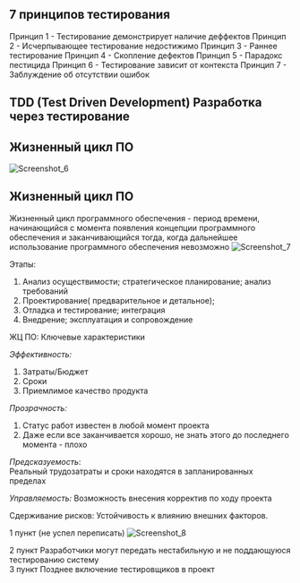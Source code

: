 7 принципов тестирования 
-------

Принцип 1 - Тестирование демонстрирует наличие деффектов
Принцип 2 - Исчерпывающее тестирование недостижимо
Принцип 3 - Раннее тестирование 
Принцип 4 - Скопление дефектов
Принцип 5 - Парадокс пестицида
Принцип 6 - Тестирование зависит от контекста 
Принцип 7 - Заблуждение об отсутствии ошибок


TDD (Test Driven Development) 
Разработка через тестирование 
----

Жизненный цикл ПО
----
![Screenshot_6](https://user-images.githubusercontent.com/97594420/192245988-f86b90bf-cef0-40cd-a1f9-f96ca577439b.png)

Жизненный цикл ПО
----

Жизненный цикл программного обеспечения - период времени,  начинающийся с момента появления концепции программного обеспечения и заканчивающийся тогда, когда дальнейшее использование программного обеспечения невозможно
![Screenshot_7](https://user-images.githubusercontent.com/97594420/192247662-a5185edb-2f45-4c52-9882-5506be727df9.png)

Этапы: <br>
1. Анализ осуществимости; стратегическое планирование; анализ требований 
2. Проектирование( предварительное и детальное);
3. Отладка и тестирование; интеграция
4. Внедрение; эксплуатация и сопровождение 

ЖЦ ПО: Ключевые характеристики

*Эффективность:* <br>
1. Затраты/Бюджет
2. Сроки
3. Приемлимое качество продукта

*Прозрачность:* <br>
1. Статус работ известен в любой момент проекта
2. Даже если все заканчивается хорошо, не знать этого до последнего момента - плохо

*Предсказуемость*: <br>
Реальный трудозатраты и сроки находятся в запланированных пределах

*Управляемость:*
Возможность  внесения корректив по ходу проекта 

Сдерживание рисков:
Устойчивость к влиянию внешних факторов.


1 пункт (не успел переписать)
![Screenshot_8](https://user-images.githubusercontent.com/97594420/192251413-31d779ef-114b-4605-97f4-2444edbf7bb6.png)

2 пункт Разработчики могут передать нестабильную и не поддающуюся тестированию систему <br>
3 пункт Позднее включение тестировщиков в проект 

